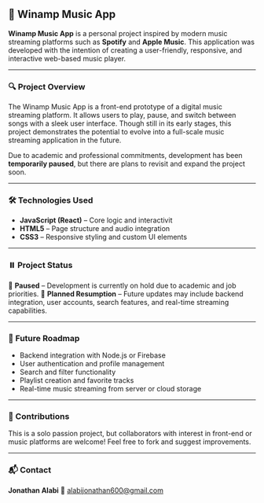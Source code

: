 

## 🎵 Winamp Music App 

**Winamp Music App** is a personal project inspired by modern music streaming platforms such as **Spotify** and **Apple Music**. This application was developed with the intention of creating a user-friendly, responsive, and interactive web-based music player.

---

### 🔍 Project Overview

The Winamp Music App is a front-end prototype of a digital music streaming platform. It allows users to play, pause, and switch between songs with a sleek user interface. Though still in its early stages, this project demonstrates the potential to evolve into a full-scale music streaming application in the future.

Due to academic and professional commitments, development has been **temporarily paused**, but there are plans to revisit and expand the project soon.

---


### 🛠️ Technologies Used

* **JavaScript (React)** – Core logic and interactivit
* **HTML5** – Page structure and audio integration
* **CSS3** – Responsive styling and custom UI elements

---

### ⏸️ Project Status

📍 **Paused** – Development is currently on hold due to academic and job priorities.
📆 **Planned Resumption** – Future updates may include backend integration, user accounts, search features, and real-time streaming capabilities.

---

### 🚀 Future Roadmap

* Backend integration with Node.js or Firebase
* User authentication and profile management
* Search and filter functionality
* Playlist creation and favorite tracks
* Real-time music streaming from server or cloud storage

---

### 🧩 Contributions

This is a solo passion project, but collaborators with interest in front-end or music platforms are welcome! Feel free to fork and suggest improvements.

---

### 📬 Contact

**Jonathan Alabi**
📧 alabijonathan600@gmail.com

